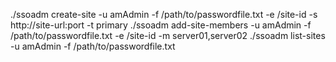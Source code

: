 ./ssoadm create-site -u amAdmin -f /path/to/passwordfile.txt -e /site-id -s http://site-url:port -t primary
./ssoadm add-site-members -u amAdmin -f /path/to/passwordfile.txt -e /site-id -m server01,server02
./ssoadm list-sites -u amAdmin -f /path/to/passwordfile.txt
